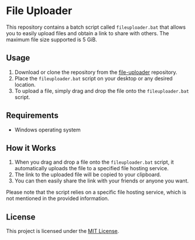 # File Uploader

This repository contains a batch script called `fileuploader.bat` that allows you to easily upload files and obtain a link to share with others. The maximum file size supported is 5 GiB.

## Usage

1. Download or clone the repository from the [file-uploader](https://github.com/isaaclins/file-uploader) repository.
2. Place the `fileuploader.bat` script on your desktop or any desired location.
3. To upload a file, simply drag and drop the file onto the `fileuploader.bat` script.

## Requirements

- Windows operating system

## How it Works

1. When you drag and drop a file onto the `fileuploader.bat` script, it automatically uploads the file to a specified file hosting service.
2. The link to the uploaded file will be copied to your clipboard.
3. You can then easily share the link with your friends or anyone you want.

Please note that the script relies on a specific file hosting service, which is not mentioned in the provided information.

## License

This project is licensed under the [MIT License](LICENSE).
